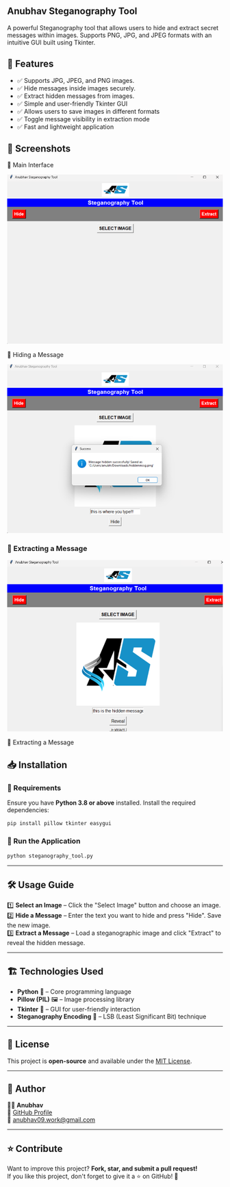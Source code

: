 ## Anubhav Steganography Tool



A powerful Steganography tool that allows users to hide and extract secret messages within images. Supports PNG, JPG, and JPEG formats with an intuitive GUI built using Tkinter.

## 🚀 Features

- ✅ Supports JPG, JPEG, and PNG images.
- ✅ Hide messages inside images securely.
- ✅ Extract hidden messages from images.
- ✅ Simple and user-friendly Tkinter GUI
- ✅ Allows users to save images in different formats
- ✅ Toggle message visibility in extraction mode
- ✅ Fast and lightweight application

## 📸 Screenshots

🔹 Main Interface

![Main UI](main-ui.png)

🔹 Hiding a Message

![Hide Message](hidden.png)

### 🔹 Extracting a Message  
![Extract Message](extract.png)


🔹 Extracting a Message



## 📥 Installation

### 🔹 Requirements
Ensure you have **Python 3.8 or above** installed. Install the required dependencies:

```bash
pip install pillow tkinter easygui
```

### 🔹 Run the Application

```bash
python steganography_tool.py
```

---

## 🛠️ Usage Guide

1️⃣ **Select an Image** – Click the "Select Image" button and choose an image.  
2️⃣ **Hide a Message** – Enter the text you want to hide and press "Hide". Save the new image.  
3️⃣ **Extract a Message** – Load a steganographic image and click "Extract" to reveal the hidden message.  

---

## 🏗️ Technologies Used

- **Python** 🐍 – Core programming language
- **Pillow (PIL)** 🖼️ – Image processing library
- **Tkinter** 🎨 – GUI for user-friendly interaction
- **Steganography Encoding** 🔐 – LSB (Least Significant Bit) technique

---

## 📜 License

This project is **open-source** and available under the [MIT License](LICENSE).

---

## 👤 Author

👨‍💻 **Anubhav**  
🔗 [GitHub Profile](https://github.com/TONYSTARTOP)  
📧 anubhav09.work@gmail.com  

---

## ⭐ Contribute

Want to improve this project? **Fork, star, and submit a pull request!**  
If you like this project, don't forget to give it a ⭐ on GitHub! 🚀
```
